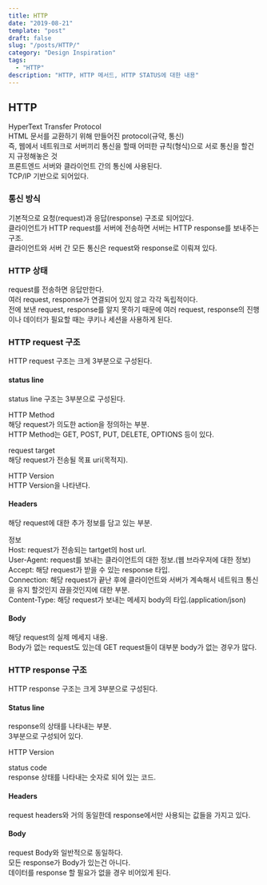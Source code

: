 ```yaml
---
title: HTTP
date: "2019-08-21"
template: "post"
draft: false
slug: "/posts/HTTP/"
category: "Design Inspiration"
tags:
  - "HTTP"
description: "HTTP, HTTP 메서드, HTTP STATUS에 대한 내용"
---
```


## HTTP

HyperText Transfer Protocol  
HTML 문서를 교환하기 위해 만들어진 protocol(규약, 통신)  
즉, 웹에서 네트워크로 서버끼리 통신을 할때 어떠한 규칙(형식)으로 서로 통신을 할건지 규정해놓은 것  
프론트엔드 서버와 클라이언트 간의 통신에 사용된다.  
TCP/IP 기반으로 되어있다.

### 통신 방식

기본적으로 요청(request)과 응답(response) 구조로 되어있다.  
클라이언트가 HTTP request를 서버에 전송하면 서버는 HTTP response를 보내주는 구조.  
클라이언트와 서버 간 모든 통신은 request와 response로 이뤄져 있다.

### HTTP 상태

request를 전송하면 응답만한다.  
여러 request, response가 연결되어 있지 않고 각각 독립적이다.  
전에 보낸 request, response를 알지 못하기 때문에 여러 request, response의 진행이나 데이터가 필요할 때는 쿠키나 세션을 사용하게 된다.

### HTTP request 구조

HTTP request 구조는 크게 3부분으로 구성된다.

#### status line

status line 구조는 3부분으로 구성된다.

HTTP Method  
해당 request가 의도한 action을 정의하는 부분.  
HTTP Method는 GET, POST, PUT, DELETE, OPTIONS 등이 있다.

request target  
해당 request가 전송될 목표 uri(목적지).

HTTP Version  
HTTP Version을 나타낸다.

#### Headers

해당 request에 대한 추가 정보를 담고 있는 부분.

정보  
Host: request가 전송되는 tartget의 host url.  
User-Agent: request를 보내는 클라이언트의 대한 정보.(웹 브라우저에 대한 정보)  
Accept: 해당 request가 받을 수 있는 response 타입.  
Connection: 해당 request가 끝난 후에 클라이언트와 서버가 계속해서 네트워크 통신을 유지 할것인지 끊을것인지에 대한 부분.  
Content-Type: 해당 request가 보내는 메세지 body의 타입.(application/json)

#### Body

해당 request의 실제 메세지 내용.  
Body가 없는 request도 있는데 GET request들이 대부분 body가 없는 경우가 많다.

### HTTP response 구조

HTTP response 구조는 크게 3부분으로 구성된다.

#### Status line

response의 상태를 나타내는 부분.  
3부분으로 구성되어 있다.

HTTP Version

status code  
response 상태를 나타내는 숫자로 되어 있는 코드.

#### Headers

request headers와 거의 동일한데 response에서만 사용되는 값들을 가지고 있다.

#### Body

request Body와 일반적으로 동일하다.  
모든 response가 Body가 있는건 아니다.  
데이터를 response 할 필요가 없을 경우 비어있게 된다.
